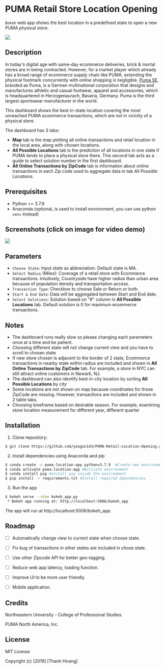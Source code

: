 # PUMA Retail Store Location Opening

`Bokeh` web app shows the best location in a predefined state to open a new PUMA physical store.

[![](https://img.shields.io/badge/Heroku-Open_Web_App-blue?logo=Heroku)](https://pumacps.herokuapp.com/bokeh_app)

## Description
In today's digital age with same-day ecommerce deliveries, brick & mortal stores are in being contracted. However, for a market player which already has a broad range of ecommerce supply chain like PUMA, extending the physical footmark concurrently with online shopping is negligible. [Puma SE](https://about.puma.com/), branded as Puma, is a German multinational corporation that designs and manufactures athletic and casual footwear, apparel and accessories, which is headquartered in Herzogenaurach, Bavaria, Germany. Puma is the third largest sportswear manufacturer in the world.

This dashboard shows the best in-state location covering the most unreached PUMA ecommerce transactions, which are not in vicinity of a physical store.

The dashboard has 3 tabs:
+ **Map** tab is the map plotting all online transactions and retail location in the local area, along with chosen locations.
+ **All Possible Locations** tab is the prediction of all locations in one state if PUMA tends to place a physical store there. This second tab acts as a guide to select solution number in the first dashboard.
+ **All Online Transactions by ZipCode** tab is information about online transactions in each Zip code used to aggregate data in tab *All Possible Locations*.

## Prerequisites
- Python <= 3.7.9
- Anaconda (optional, is used to install environment, you can use python `venv` instead)

## Screenshots (click on image for video demo)
[![](https://user-images.githubusercontent.com/40580775/113587122-8d7d0000-9658-11eb-9c03-644b3cb168fc.PNG)](https://drive.google.com/file/d/13Uib7wqFNDIh7SfF8-qrYX4w24EScYKf/preview!)

## Parameters
- `Choose State`: Input state as abbreviation. Default state is MA.
- `Select Radius` (Miles): Coverage of a retail store with Ecommerce transactions. Intuitively, Countryside have higher radius than urban area because of population density and transportation access.
- `Transaction Type`: Checkbox to choose Sale or Return or both.
- `Start & End Date`: Data will be aggregated between Start and End date.
- `Select Solutions`: Solution based on "#" column in **All Possible Locations** tab. Default solution is 0 for maximum ecommerce transactions.

## Notes
- The dashboard runs really slow so please changing each parameters once at a time and be patient.
- Choosing different state will not change current view and you have to scroll to chosen state
- If new store chosen is adjacent to the border of 2 state, Ecommerce transactions in nearby state within radius are included and shown in **All Online Transactions by ZipCode** tab. For example, a store in NYC can still attract online customers in Newark, NJ.
- The dashboard can also identify best in-city location by sorting **All Possible Locations** by *city*
- Some locations are not shown on map because coordinates for those ZipCode are missing. However, transactions are included and shown in 2 table tabs.
- Choosing timeframe based on desirable season. For example, examining store location measurement for different year, different quarter


## Installation
1. Clone repository:
```bash
$ git clone https://github.com/yoogun143/PUMA-Retail-Location-Opening.git
```

2. Install dependencies using Anaconda and pip
```bash
$ conda create -n puma-location-app python=3.7.9  #Create new environment
$ conda activate puma-location-app #Activate environment
$ conda install pip #install pip inside the environment
$ pip install -r requirements.txt #Install required dependencies
```

3. Run the app
```bash
$ bokeh serve --show bokeh_app.py
 * Bokeh app running at: http://localhost:5006/bokeh_app
```

The app will run at http://localhost:5006/bokeh_app.

## Roadmap
- [ ] Automatically change view to current state when choose state.
- [ ] Fix bug of transactions in other states are included in chose state.
- [ ] Use other Zipcode API for better geo-tagging.
- [ ] Reduce web app latency, loading function.
- [ ] Improve UI to be more user friendly.
- [ ] Mobile application.


## Credits
Northeastern University - College of Professional Studies.

PUMA North America, Inc.

## License
MIT License

Copyright (c) [2019] [Thanh Hoang]
